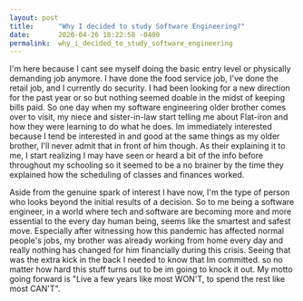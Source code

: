 ```yaml
---
layout: post
title:      "Why I decided to study Software Engineering?"
date:       2020-04-26 18:22:58 -0400
permalink:  why_i_decided_to_study_software_engineering
---
```


   I'm here because I cant see myself doing the basic entry level or physically demanding job anymore. I have done the food service job, I've done the retail job,  and I currently do security. I had been looking for a new direction for the past year or so but nothing seemed doable in the midst of keeping bills paid. So one day when my software engineering older brother comes over to visit, my niece and sister-in-law start telling me about Flat-iron and how they were learning to do what he does. Im immediately interested because I tend be interested in and good at the same things as my older brother, I'll never admit that in front of him though. As their explaining it to me, I start realizing I may have seen or heard a bit of the info before throughout my schooling so it seemed to be a no brainer by the time they explained how the scheduling of classes and finances worked.

   Aside from the genuine spark of interest I have now, I'm the type of person who looks beyond the initial results of a decision. So to me being a software engineer, in a world where tech and software are becoming more and more essential to the every day human being, seems like the smartest and safest move. Especially after witnessing how this pandemic has affected normal people's jobs, my brother was already working from home every day and really nothing has changed for him financially during this crisis. Seeing that was the extra kick in the back I needed to know that Im committed. so no matter how hard this stuff turns out to be im going to knock it out. My motto going forward is "Live a few years like most WON'T, to spend the rest like most CAN'T".
